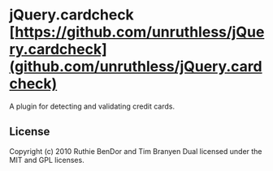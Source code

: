 # jQuery.cardcheck [https://github.com/unruthless/jQuery.cardcheck](github.com/unruthless/jQuery.cardcheck)

A plugin for detecting and validating credit cards.

## License

Copyright (c) 2010 Ruthie BenDor and Tim Branyen
Dual licensed under the MIT and GPL licenses.
